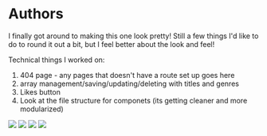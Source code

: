 # Authors

I finally got around to making this one look pretty! Still a few things I'd like to do to round it out a bit, but I feel better about the look and feel!

Technical things I worked on:
1. 404 page - any pages that doesn't have a route set up goes here
2. array management/saving/updating/deleting with titles and genres 
3. Likes button
4. Look at the file structure for componets (its getting cleaner and more modularized)

![](https://github.com/lisabroadhead/React_MERN/blob/main/fullstack/authors/Screen%20Shot%202022-06-03%20at%209.23.44%20AM.png)
![](https://github.com/lisabroadhead/React_MERN/blob/main/fullstack/authors/pagesAuthors%20(1).png)
![](https://github.com/lisabroadhead/MERN/blob/main/fullstack/authors/Screen%20Shot%202022-03-24%20at%204.44.24%20PM.png)
![](https://github.com/lisabroadhead/MERN/blob/main/fullstack/authors/Screen%20Shot%202022-03-24%20at%204.44.40%20PM.png)
